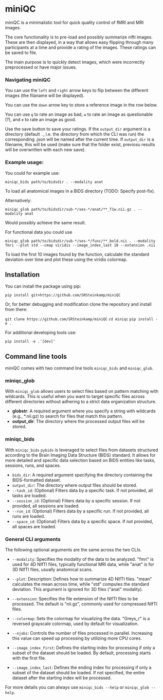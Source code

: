 # miniQC

miniQC is a minimalistic tool for quick quality control of
fMRI and MRI images.

The core functionality is to pre-load and possibly summarize nifti images. These are then
displayed, in a way that allows easy flipping through many participants at a time and provide
a rating of the images. These ratings can be saved to file.

The main purpose is to quickly detect images, which were incorrectly preprocessed or have major issues.

### Navigating miniQC

You can use the `left` and `right` arrow keys to flip between the different images (the filaname will be displayed).

You can use the `down` arrow key to store a reference image in the row below.

You can use `q` to rate an image as bad, `w` to rate an image as questionable (?), and `e` to rate an image as good.

Use the save button to save your ratings. If the `output_dir` argument is a directory (default `.`, i.e. the directory from which the CLI was run) the corresponding .json will be named after the current time. If `output_dir` is a filename, this will be used (make sure that the folder exist, previosu results will be overwritten with each new save).

### Example usage:

You could for example use:

`miniqc_bids path/to/bidsdir . --modality anat`

To load all anatomical images in a BIDS directory (TODO: Specify post-fix).

Alternatively:

`miniqc_glob path/to/bidsdir/sub-*/ses-*/anat/**_T1w.nii.gz . --modality anat`

Would possibly achieve the same result.

For functional data you could use

`miniqc_glob path/to/bidsdir/sub-*/ses-*/func/**_bold.nii . --modality fmri --plot std --cmap viridis --image_index_last 10 --extension .nii`

To load the first 10 images found by the function, calculate the standard deviation over time and plot these using the viridis colormap.

## Installation

You can install the package using pip:

`pip install git+https://github.com/SRSteinkamp/miniQC`

Or, for better debugging and modification clone the repository and install from there:

`git clone https://github.com/SRSteinkamp/miniQC`
`cd miniqc`
`pip install -e .`

For additional developing tools use:

`pip install -e .'[dev]'`

## Command line tools

miniQC comes with two command line tools ``miniqc_bids`` and ``miniqc_glob``.

### miniqc_glob

With `miniqc_glob` allows users to select files based on pattern matching with wildcards. This is useful when you want to target specific files across different directories without adhering to a strict data organization structure.

* **globstr**: A required argument where you specify a string with wildcards (e.g., *.nii.gz) to search for files that match this pattern.
* **output_dir**: The directory where the processed output files will be stored.

### miniqc_bids

With `miniqc_bids` `pybids` is leveraged to select files from datasets structured according to the Brain Imaging Data Structure (BIDS) standard. It allows for more detailed and specific data selection based on BIDS entities like tasks, sessions, runs, and spaces.

* `bids_dir`: A required argument specifying the directory containing the BIDS-formatted dataset.
* `output_dir`: The directory where output files should be stored.
* `--task_id`: (Optional) Filters data by a specific task. If not provided, all tasks are loaded.
* `--session_id`: (Optional) Filters data by a specific session. If not provided, all sessions are loaded.
* `--run_id`: (Optional) Filters data by a specific run. If not provided, all runs are loaded.
* `--space_id`: (Optional) Filters data by a specific space. If not provided, all spaces are loaded.

### General CLI arguments

The following optional arguments are the same across the two CLIs.

* `--modality`: Specifies the modality of the data to be analyzed. "fmri" is used for 4D NIfTI files, typically functional MRI data, while "anat" is for 3D NIfTI files, usually anatomical scans.

* `--plot`: Description: Defines how to summarize 4D NIfTI files. "mean" calculates the mean across time, while "std" computes the standard deviation. This argument is ignored for 3D files ("anat" modality).

* `--extension`: Specifies the file extension of the NIfTI files to be processed. The default is "nii.gz", commonly used for compressed NIfTI files.

* `--colormap`: Sets the colormap for visualizing the data. "Greys_r" is a reversed grayscale colormap, used by default for visualization.

* `--njobs`: Controls the number of files processed in parallel. Increasing this value can speed up processing by utilizing more CPU cores.

* `--image_index_first`: Defines the starting index for processing if only a subset of the dataset should be loaded. By default, processing starts with the first file.

* `--image_index_last`: Defines the ending index for processing if only a subset of the dataset should be loaded. If not specified, the entire dataset after the starting index will be processed.

For more details you can always use `miniqc_bids --help` or `miniqc_glob --help`.
